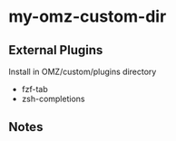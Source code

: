 # my-omz-custom-dir

## External Plugins

Install in OMZ/custom/plugins directory

* fzf-tab
* zsh-completions

## Notes

